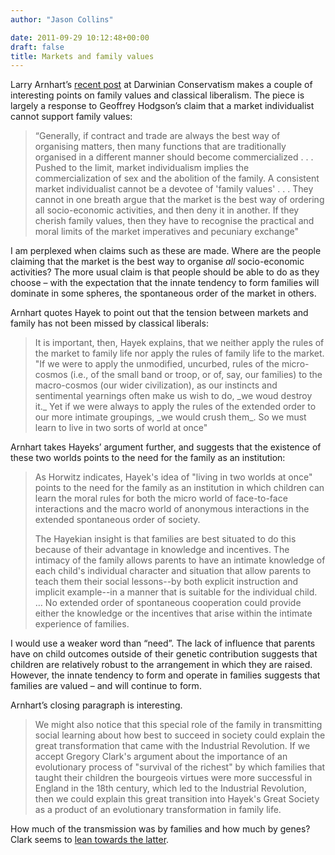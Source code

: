 ```yaml
---
author: "Jason Collins"

date: 2011-09-29 10:12:48+00:00
draft: false
title: Markets and family values
---
```


Larry Arnhart’s [recent post](http://darwinianconservatism.blogspot.com/2011/09/natural-family-values-in-darwinian.html) at Darwinian Conservatism makes a couple of interesting points on family values and classical liberalism. The piece is largely a response to Geoffrey Hodgson’s claim that a market individualist cannot support family values:


<blockquote>“Generally, if contract and trade are always the best way of organising matters, then many functions that are traditionally organised in a different manner should become commercialized . . . Pushed to the limit, market individualism implies the commercialization of sex and the abolition of the family. A consistent market individualist cannot be a devotee of 'family values' . . . They cannot in one breath argue that the market is the best way of ordering all socio-economic activities, and then deny it in another. If they cherish family values, then they have to recognise the practical and moral limits of the market imperatives and pecuniary exchange"</blockquote>


I am perplexed when claims such as these are made. Where are the people claiming that the market is the best way to organise _all_ socio-economic activities? The more usual claim is that people should be able to do as they choose – with the expectation that the innate tendency to form families will dominate in some spheres, the spontaneous order of the market in others.

Arnhart quotes Hayek to point out that the tension between markets and family has not been missed by classical liberals:


<blockquote>It is important, then, Hayek explains, that we neither apply the rules of the market to family life nor apply the rules of family life to the market. "If we were to apply the unmodified, uncurbed, rules of the micro-cosmos (i.e., of the small band or troop, or of, say, our families) to the macro-cosmos (our wider civilization), as our instincts and sentimental yearnings often make us wish to do, _we woud destroy it._ Yet if we were always to apply the rules of the extended order to our more intimate groupings, _we would crush them_. So we must learn to live in two sorts of world at once"</blockquote>


Arnhart takes Hayeks’ argument further, and suggests that the existence of these two worlds points to the need for the family as an institution:


<blockquote>As Horwitz indicates, Hayek's idea of "living in two worlds at once" points to the need for the family as an institution in which children can learn the moral rules for both the micro world of face-to-face interactions and the macro world of anonymous interactions in the extended spontaneous order of society.

The Hayekian insight is that families are best situated to do this because of their advantage in knowledge and incentives. The intimacy of the family allows parents to have an intimate knowledge of each child's individual character and situation that allow parents to teach them their social lessons--by both explicit instruction and implicit example--in a manner that is suitable for the individual child. … No extended order of spontaneous cooperation could provide either the knowledge or the incentives that arise within the intimate experience of families.</blockquote>


I would use a weaker word than “need”. The lack of influence that parents have on child outcomes outside of their genetic contribution suggests that children are relatively robust to the arrangement in which they are raised. However, the innate tendency to form and operate in families suggests that families are valued – and will continue to form.

Arnhart’s closing paragraph is interesting.


<blockquote>We might also notice that this special role of the family in transmitting social learning about how best to succeed in society could explain the great transformation that came with the Industrial Revolution. If we accept Gregory Clark's argument about the importance of an evolutionary process of "survival of the richest" by which families that taught their children the bourgeois virtues were more successful in England in the 18th century, which led to the Industrial Revolution, then we could explain this great transition into Hayek's Great Society as a product of an evolutionary transformation in family life.</blockquote>


How much of the transmission was by families and how much by genes? Clark seems to [lean towards the latter](https://www.jasoncollins.blog/clark-on-the-remnants-of-rural-idiocy/).
